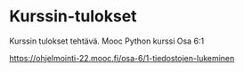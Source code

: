 # Kurssin-tulokset
Kurssin tulokset tehtävä. Mooc Python kurssi Osa 6:1


https://ohjelmointi-22.mooc.fi/osa-6/1-tiedostojen-lukeminen

